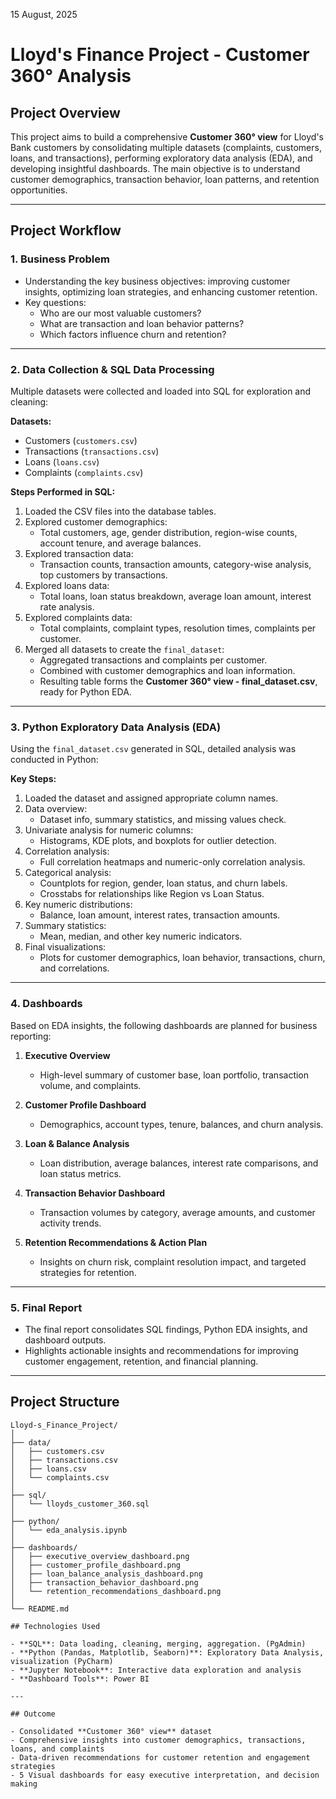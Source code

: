15 August, 2025
# Lloyd's Finance Project - Customer 360° Analysis

## Project Overview
This project aims to build a comprehensive **Customer 360° view** for Lloyd's Bank customers by consolidating multiple datasets (complaints, customers, loans, and transactions), performing exploratory data analysis (EDA), and developing insightful dashboards. The main objective is to understand customer demographics, transaction behavior, loan patterns, and retention opportunities.

---

## Project Workflow

### 1. Business Problem
- Understanding the key business objectives: improving customer insights, optimizing loan strategies, and enhancing customer retention.
- Key questions:
  - Who are our most valuable customers?
  - What are transaction and loan behavior patterns?
  - Which factors influence churn and retention?

---

### 2. Data Collection & SQL Data Processing
Multiple datasets were collected and loaded into SQL for exploration and cleaning:

**Datasets:**
- Customers (`customers.csv`)
- Transactions (`transactions.csv`)
- Loans (`loans.csv`)
- Complaints (`complaints.csv`)

**Steps Performed in SQL:**
1. Loaded the CSV files into the database tables.
2. Explored customer demographics:
   - Total customers, age, gender distribution, region-wise counts, account tenure, and average balances.
3. Explored transaction data:
   - Transaction counts, transaction amounts, category-wise analysis, top customers by transactions.
4. Explored loans data:
   - Total loans, loan status breakdown, average loan amount, interest rate analysis.
5. Explored complaints data:
   - Total complaints, complaint types, resolution times, complaints per customer.
6. Merged all datasets to create the `final_dataset`:
   - Aggregated transactions and complaints per customer.
   - Combined with customer demographics and loan information.
   - Resulting table forms the **Customer 360° view - final_dataset.csv**, ready for Python EDA.

---

### 3. Python Exploratory Data Analysis (EDA)
Using the `final_dataset.csv` generated in SQL, detailed analysis was conducted in Python:

**Key Steps:**
1. Loaded the dataset and assigned appropriate column names.
2. Data overview:
   - Dataset info, summary statistics, and missing values check.
3. Univariate analysis for numeric columns:
   - Histograms, KDE plots, and boxplots for outlier detection.
4. Correlation analysis:
   - Full correlation heatmaps and numeric-only correlation analysis.
5. Categorical analysis:
   - Countplots for region, gender, loan status, and churn labels.
   - Crosstabs for relationships like Region vs Loan Status.
6. Key numeric distributions:
   - Balance, loan amount, interest rates, transaction amounts.
7. Summary statistics:
   - Mean, median, and other key numeric indicators.
8. Final visualizations:
   - Plots for customer demographics, loan behavior, transactions, churn, and correlations.

---

### 4. Dashboards
Based on EDA insights, the following dashboards are planned for business reporting:

1. **Executive Overview**  
   - High-level summary of customer base, loan portfolio, transaction volume, and complaints.

2. **Customer Profile Dashboard**  
   - Demographics, account types, tenure, balances, and churn analysis.

3. **Loan & Balance Analysis**  
   - Loan distribution, average balances, interest rate comparisons, and loan status metrics.

4. **Transaction Behavior Dashboard**  
   - Transaction volumes by category, average amounts, and customer activity trends.

5. **Retention Recommendations & Action Plan**  
   - Insights on churn risk, complaint resolution impact, and targeted strategies for retention.

---

### 5. Final Report
- The final report consolidates SQL findings, Python EDA insights, and dashboard outputs.
- Highlights actionable insights and recommendations for improving customer engagement, retention, and financial planning.

---

## Project Structure
```text
Lloyd-s_Finance_Project/
│
├── data/
│   ├── customers.csv
│   ├── transactions.csv
│   ├── loans.csv
│   └── complaints.csv
│
├── sql/
│   └── lloyds_customer_360.sql
│
├── python/
│   └── eda_analysis.ipynb
│
├── dashboards/
│   ├── executive_overview_dashboard.png
│   ├── customer_profile_dashboard.png
│   ├── loan_balance_analysis_dashboard.png
│   ├── transaction_behavior_dashboard.png
│   └── retention_recommendations_dashboard.png
│
└── README.md

## Technologies Used

- **SQL**: Data loading, cleaning, merging, aggregation. (PgAdmin)
- **Python (Pandas, Matplotlib, Seaborn)**: Exploratory Data Analysis, visualization (PyCharm)
- **Jupyter Notebook**: Interactive data exploration and analysis
- **Dashboard Tools**: Power BI

---

## Outcome

- Consolidated **Customer 360° view** dataset
- Comprehensive insights into customer demographics, transactions, loans, and complaints
- Data-driven recommendations for customer retention and engagement strategies
- 5 Visual dashboards for easy executive interpretation, and decision making
